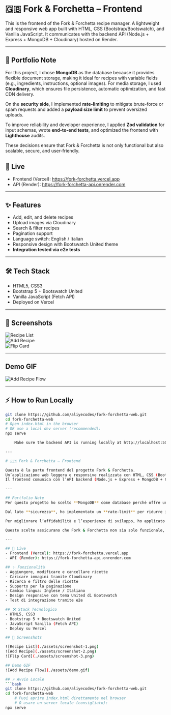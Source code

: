 #  🇬🇧 Fork & Forchetta – Frontend

This is the frontend of the Fork & Forchetta recipe manager.
A lightweight and responsive web app built with HTML, CSS (Bootstrap/Bootswatch), and Vanilla JavaScript.
It communicates with the backend API (Node.js + Express + MongoDB + Cloudinary) hosted on Render.

---
## 📌 Portfolio Note  

For this project, I chose **MongoDB** as the database because it provides flexible document storage, making it ideal for recipes with variable fields (e.g., ingredients, instructions, optional images). For media storage, I used **Cloudinary**, which ensures file persistence, automatic optimization, and fast CDN delivery.  

On the **security side**, I implemented **rate-limiting** to mitigate brute-force or spam requests and added a **payload size limit** to prevent oversized uploads.  

To improve reliability and developer experience, I applied **Zod validation** for input schemas, wrote **end-to-end tests**, and optimized the frontend with **Lighthouse** audits.  

These decisions ensure that Fork & Forchetta is not only functional but also scalable, secure, and user-friendly. 


## 🚀 Live
- Frontend (Vercel): https://fork-forchetta.vercel.app
- API (Render): https://fork-forchetta-api.onrender.com

---

## ✨ Features
- Add, edit, and delete recipes  
- Upload images via Cloudinary  
- Search & filter recipes  
- Pagination support  
- Language switch: English / Italian  
- Responsive design with Bootswatch United theme  
- **Integration tested via e2e tests**

---

## 🛠️ Tech Stack
- HTML5, CSS3
- Bootstrap 5 + Bootswatch United
- Vanilla JavaScript (Fetch API)
- Deployed on Vercel

---

## 📸 Screenshots

![Recipe List](./assets/screenshot-1.png)  
![Add Recipe](./assets/screenshot-2.png)  
![Flip Card](./assets/screenshot-3.png)  

---

## Demo GIF
![Add Recipe Flow](./assets/demo.gif)

---

## ⚡ How to Run Locally
```bash
git clone https://github.com/aliyecodes/fork-forchetta-web.git
cd fork-forchetta-web
# Open index.html in the browser
# OR use a local dev server (recommended):
npx serve

    Make sure the backend API is running locally at http://localhost:5000.

---

# 🇮🇹 Fork & Forchetta – Frontend

Questa è la parte frontend del progetto Fork & Forchetta.
Un’applicazione web leggera e responsive realizzata con HTML, CSS (Bootstrap/Bootswatch) e JavaScript Vanilla.
Il frontend comunica con l’API backend (Node.js + Express + MongoDB + Cloudinary) ospitata su Render.

---

## Portfolio Note  
Per questo progetto ho scelto **MongoDB** come database perché offre un’archiviazione flessibile dei documenti, ideale per ricette con campi variabili (es. ingredienti, istruzioni, immagini opzionali). Per l’archiviazione dei media ho utilizzato **Cloudinary**, che garantisce persistenza dei file, ottimizzazione automatica e distribuzione veloce tramite CDN.  

Dal lato **sicurezza**, ho implementato un **rate-limit** per ridurre il rischio di attacchi brute-force o spam e ho aggiunto un **limite alla dimensione dei payload** per prevenire upload eccessivi.  

Per migliorare l’affidabilità e l’esperienza di sviluppo, ho applicato la **validazione con Zod** sugli input, scritto **test end-to-end** e ottimizzato il frontend con le analisi di **Lighthouse**.  

Queste scelte assicurano che Fork & Forchetta non sia solo funzionale, ma anche scalabile, sicuro e facile da usare.

---

## 🚀 Live
- Frontend (Vercel): https://fork-forchetta.vercel.app
- API (Render): https://fork-forchetta-api.onrender.com

## ✨ Funzionalità
- Aggiungere, modificare e cancellare ricette
- Caricare immagini tramite Cloudinary
- Ricerca e filtro delle ricette
- Supporto per la paginazione
- Cambio lingua: Inglese / Italiano
- Design responsive con tema United di Bootswatch
- Test di integrazione tramite e2e

## 🛠️ Stack Tecnologico
- HTML5, CSS3
- Bootstrap 5 + Bootswatch United
- JavaScript Vanilla (Fetch API)
- Deploy su Vercel

## 📸 Screenshots

![Recipe List](./assets/screenshot-1.png)  
![Add Recipe](./assets/screenshot-2.png)  
![Flip Card](./assets/screenshot-3.png)  

## Demo GIF
![Add Recipe Flow](./assets/demo.gif)

## ⚡ Avvio Locale
```bash
git clone https://github.com/aliyecodes/fork-forchetta-web.git
cd fork-forchetta-web
    # Puoi aprire index.html direttamente nel browser
    # O usare un server locale (consigliato):
npx serve
